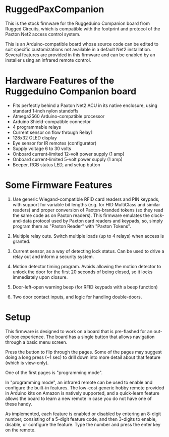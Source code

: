 # RuggedPaxCompanion
This is the stock firmware for the Ruggeduino Companion board from Rugged Circuits, which is compatible with the
footprint and protocol of the Paxton Net2 access control system.

This is an Arduino-compatible board whose source code can be edited to suit specific customizations not
available in a default Net2 installation.  Several features are provided in this firmware and can be
enabled by an installer using an infrared remote control.

# Hardware Features of the Ruggeduino Companion board
* Fits perfectly behind a Paxton Net2 ACU in its native enclosure, using standard 1-inch nylon standoffs
* Atmega2560 Arduino-compatible processor
* Arduino Shield-compatible connector
* 4 programmable relays
* Current sensor on flow through Relay1
* 128x32 OLED display
* Eye sensor for IR remotes (configurator)
* Supply voltage 6 to 30 volts
* Onboard current-limited 12-volt power supply (1 amp)
* Onboard current-limited 5-volt power supply (1 amp)
* Beeper, RGB status LED, and setup button

# Some Firmware Features

1. Use generic Wiegand-compatible RFID card readers and PIN keypads, with support for variable bit
   lengths (e.g. for HID MultiClass and similar readers) and proper conversion of Paxton-branded
   tokens (so they read the same code as on Paxton readers).
   This firmware emulates the clock-and-data protocol used by Paxton card readers and keypads, so,
   simply program them as "Paxton Reader" with "Paxton Tokens".

2. Multiple relay outs.  Switch multiple loads (up to 4 relays) when access is granted.

3. Current sensor, as a way of detecting lock status.  Can be used to drive a relay out and
   inform a security system.

4. Motion detector timing program.  Avoids allowing the motion detector to unlock the door for the
   first 20 seconds of being closed, so it locks immediately upon closure.

5. Door-left-open warning beep (for RFID keypads with a beep function)

6. Two door contact inputs, and logic for handling double-doors.

# Setup

This firmware is designed to work on a board that is pre-flashed for an out-of-box experience.
The board has a single button that allows navigation through a basic menu screen.

Press the button to flip through the pages.  Some of the pages may suggest doing a long press
(~1 sec) to drill down into more detail about that feature (which is view-only).

One of the first pages is "programming mode".

In "programming mode", an infrared remote can be used to enable and configure the built-in
features.  The low-cost generic hobby remote provided in Arduino kits on Amazon is natively
supported, and a quick-learn feature allows the board to learn a new remote in case you do not
have one of these handy.

As implemented, each feature is enabled or disabled by entering an 8-digit number, consisting
of a 5-digit feature code, and then 3-digits to enable, disable, or configure the feature.
Type the number and press the enter key on the remote.  




